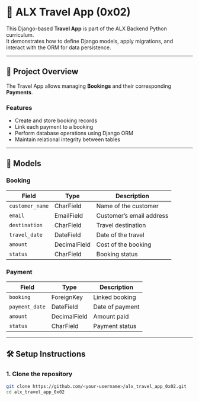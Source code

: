 # 🧳 ALX Travel App (0x02)

This Django-based **Travel App** is part of the ALX Backend Python curriculum.  
It demonstrates how to define Django models, apply migrations, and interact with the ORM for data persistence.

---

## 🚀 Project Overview

The Travel App allows managing **Bookings** and their corresponding **Payments**.

### **Features**
- Create and store booking records
- Link each payment to a booking
- Perform database operations using Django ORM
- Maintain relational integrity between tables

---

## 🧩 Models

### **Booking**
| Field | Type | Description |
|-------|------|--------------|
| `customer_name` | CharField | Name of the customer |
| `email` | EmailField | Customer’s email address |
| `destination` | CharField | Travel destination |
| `travel_date` | DateField | Date of the travel |
| `amount` | DecimalField | Cost of the booking |
| `status` | CharField | Booking status |

### **Payment**
| Field | Type | Description |
|-------|------|--------------|
| `booking` | ForeignKey | Linked booking |
| `payment_date` | DateField | Date of payment |
| `amount` | DecimalField | Amount paid |
| `status` | CharField | Payment status |

---

## 🛠️ Setup Instructions

### **1. Clone the repository**
```bash
git clone https://github.com/<your-username>/alx_travel_app_0x02.git
cd alx_travel_app_0x02
